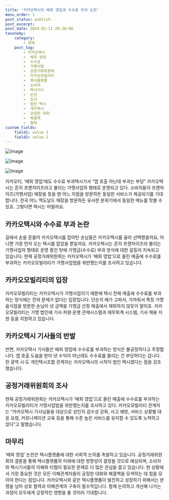 ```yaml
---
title: '카카오택시의 배회 영업과 수수료 부과 논란'
menu_order: 1
post_status: publish
post_excerpt: 
post_date: 2024-02-11 20:38:00
taxonomy:
    category:
        - 경제
    post_tag:
        - 카카오택시
        -  배회 영업
        -  수수료
        -  가맹사업
        -  공정거래위원회
        -  카카오모빌리티
        -  택시플랫폼
        -  소비자
        -  택시기사
        -  논란
        -  조사
        -  법인 택시
        -  개인택시
        -  공정한 대화
        -  해결책
        -  협력
custom_fields:
    field1: value 1
    field2: value 2
---
```


![Image](https://imgnews.pstatic.net/image/028/2024/02/11/0002676487_001_20240211192509314.jpg?type=w647)

![Image](https://imgnews.pstatic.net/image/028/2024/02/11/0002676487_002_20240211192509353.jpg?type=w647)

![Image](https://imgnews.pstatic.net/image/028/2024/02/11/0002676487_003_20240211192509379.jpg?type=w647)

카카오티, ‘배회 영업’에도 수수료 부과택시기사 “앱 호출 아닌데 부과는 부당” 카카오택시는 흔히 프랜차이즈라고 불리는 가맹사업의 형태로 운영되고 있다. 소비자들이 프랜차이즈(가맹사업) 매장을 찾을 땐 어느 지점을 방문하든 동일한 서비스가 제공되기를 기대합니다. 전국 어느 맥도날드 매장을 방문하든 유사한 분위기에서 동일한 메뉴를 맛볼 수 있죠. 그렇다면 택시는 어떨까요.
## 카카오택시와 수수료 부과 논란
길에서 손을 흔들어 카카오택시를 잡아탄 손님들은 카카오택시를 골라 선택했을까요, 아니면 가장 먼저 오는 택시를 잡았을 뿐일까요. 카카오택시는 흔히 프랜차이즈라 불리는 가맹사업자 형태로 운영 중인 탓에 가맹금(수수료) 부과 방식에 대한 갈등이 지속되고 있습니다. 현재 공정거래위원회는 카카오택시가 ‘배회 영업’으로 올린 매출에 수수료를 부과하는 카카오모빌리티가 가맹사업법을 위반했는지를 조사하고 있습니다.
## 카카오모빌리티의 입장
카카오모빌리티는 카카오택시가 가맹사업이기 때문에 택시 전체 매출에 수수료를 부과하는 방식에는 전혀 문제가 없다는 입장입니다. 단순히 배가 고파서, 가까워서 특정 가맹음식점을 방문한 손님이 낸 금액을 가맹금 산정 매출에서 제외하지 않듯이 말이죠. 카카오모빌리티는 가맹 법인에 기사·차량·운행 관제시스템과 재무회계 시스템, 기사 채용 지원 등을 지원하고 있습니다.
## 카카오택시 기사들의 반발
반면, 카카오택시 기사들은 배회 영업에 수수료를 부과하는 방식은 불공정하다고 주장합니다. 앱 호출 도움을 받아 낸 수익이 아닌데도 수수료를 물리는 건 부당하다는 겁니다. 한 광역 시·도 개인택시조합 관계자는 카카오택시의 시작이 법인 택시였다는 점을 강조했습니다.
## 공정거래위원회의 조사
현재 공정거래위원회는 카카오택시가 ‘배회 영업’으로 올린 매출에 수수료를 부과하는 카카오모빌리티가 가맹사업법을 위반했는지를 조사하고 있다. 카카오모빌리티 관계자는 “카카오택시 기사님들을 대상으로 성인지 감수성 강화, 사고 예방, 서비스 상황별 대응 요령, 커뮤니케이션 교육 등을 통해 수준 높은 서비스를 유지할 수 있도록 노력하고 있다”고 말했습니다.
## 마무리
‘배회 영업’ 논란은 택시플랫폼에 대한 사회적 논의를 촉발하고 있습니다. 공정거래위원회의 결론을 통해 택시플랫폼의 미래에 대한 방향성이 결정될 것으로 예상되며, 소비자와 택시기사들의 이해와 타협이 필요한 문제로 더 많은 관심을 끌고 있습니다. 현 상황에서 가장 중요한 것은 모든 이해관계자들이 공정한 대화와 해결책을 모색하는 데 힘을 모아야 한다는 점입니다. 카카오택시와 같은 택시플랫폼이 발전하고 성장하기 위해서는 분쟁을 넘어 상호 협력과 이해관계의 구축이 필수적입니다. 함께 논의하고 개선해 나가는 과정이 모두에게 긍정적인 영향을 줄 것이라 기대합니다.
